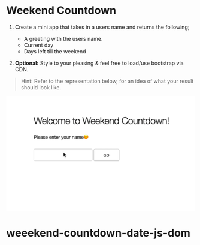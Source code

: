 # Weekend Countdown

1. Create a mini app that takes in a users name and returns the following;

    - A greeting with the users name.
    - Current day
    - Days left till the weekend

1.  **Optional:** Style to your pleasing & feel free to load/use bootstrap via CDN.

> Hint: Refer to the representation below, for an idea of what your result should look like.

![demo](demo.gif)
# weeekend-countdown-date-js-dom
